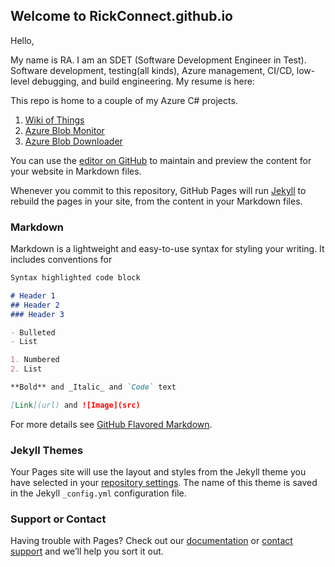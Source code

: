 ## Welcome to RickConnect.github.io

Hello, 

My name is RA. I am an SDET (Software Development Engineer in Test).
Software development, testing(all kinds), Azure management, CI/CD, low-level debugging, and build engineering.
My resume is here:

This repo is home to a couple of my Azure C# projects.
1. [Wiki of Things](https://github.com/rickconnect/rickconnect.github.io/wiki)
2. [Azure Blob Monitor](https://github.com/rickconnect)
3. [Azure Blob Downloader](https://github.com/rickconnect)




You can use the [editor on GitHub](https://github.com/rickconnect/rickconnect.github.io/edit/main/index.md) to maintain and preview the content for your website in Markdown files.

Whenever you commit to this repository, GitHub Pages will run [Jekyll](https://jekyllrb.com/) to rebuild the pages in your site, from the content in your Markdown files.

### Markdown

Markdown is a lightweight and easy-to-use syntax for styling your writing. It includes conventions for

```markdown
Syntax highlighted code block

# Header 1
## Header 2
### Header 3

- Bulleted
- List

1. Numbered
2. List

**Bold** and _Italic_ and `Code` text

[Link](url) and ![Image](src)
```

For more details see [GitHub Flavored Markdown](https://guides.github.com/features/mastering-markdown/).

### Jekyll Themes

Your Pages site will use the layout and styles from the Jekyll theme you have selected in your [repository settings](https://github.com/rickconnect/rickconnect.github.io/settings/pages). The name of this theme is saved in the Jekyll `_config.yml` configuration file.

### Support or Contact

Having trouble with Pages? Check out our [documentation](https://docs.github.com/categories/github-pages-basics/) or [contact support](https://support.github.com/contact) and we’ll help you sort it out.
